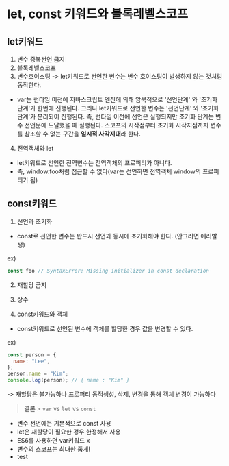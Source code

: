 # let, const 키워드와 블록레벨스코프

## let키워드

1. 변수 중복선언 금지
2. 블록레벨스코프
3. 변수호이스팅
   -> let키워드로 선언한 변수는 변수 호이스팅이 발생하지 않는 것처럼 동작한다.

>

- var는 런타임 이전에 자바스크립트 엔진에 의해 암묵적으로 '선언단계' 와 '초기화단계'가 한번에 진행된다. 그러나 let키워드로 선언한 변수는 '선언단계' 와 '초기화단계'가 분리되어 진행된다. 즉, 런타임 이전에 선언은 실행되지만 초기화 단계는 변수 선언문에 도달했을 때 실행된다. 스코프의 시작점부터 초기화 시작지점까지 변수를 참조할 수 없는 구간을 **일시적 사각지대**라 한다.

4. 전역객체와 let

- let키워드로 선언한 전역변수는 전역객체의 프로퍼티가 아니다.
- 즉, window.foo처럼 접근할 수 없다(var는 선언하면 전역객체 window의 프로퍼티가 됨)

## const키워드

1. 선언과 초기화

- const로 선언한 변수는 반드시 선언과 동시에 초기화해야 한다.
  (안그러면 에러발생)

ex)

```javascript
const foo // SyntaxError: Missing initializer in const declaration
```

2. 재할당 금지

3. 상수

4. const키워드와 객체

- const키워드로 선언된 변수에 객체를 할당한 경우 값을 변경할 수 있다.

ex)

```javascript
const person = {
  name: "Lee",
};
person.name = "Kim";
console.log(person); // { name : "Kim" }
```

-> 재할당은 불가능하나 프로퍼티 동적생성, 삭제, 변경을 통해 객체 변경이 가능하다

> **결론** > `var` vs `let` vs `const`

- 변수 선언에는 기본적으로 const 사용
- let은 재할당이 필요한 경우 한정해서 사용
- ES6를 사용하면 var키워드 x
- 변수의 스코프는 최대한 좁게!
- test
